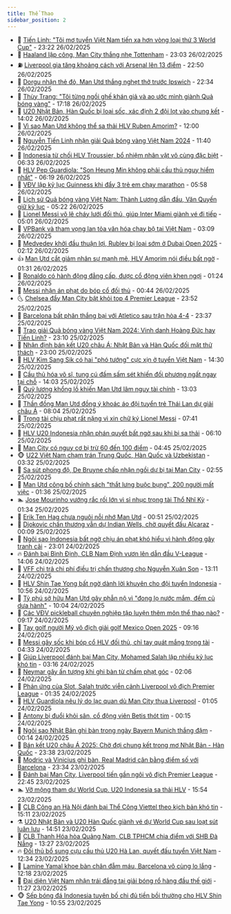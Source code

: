```yaml
---
title: Thể Thao
sidebar_position: 2
---
```


<!-- dantri-the-thao:START -->
- 🎡 [Tiến Linh: &quot;Tôi mơ tuyển Việt Nam tiến xa hơn vòng loại thứ 3 World Cup&quot;](https://dantri.com.vn/the-thao/tien-linh-toi-mo-tuyen-viet-nam-tien-xa-hon-vong-loai-thu-3-world-cup-20250227010157248.htm) - 23:22 26/02/2025
- 💯 [Haaland lập công, Man City thắng nhẹ Tottenham](https://dantri.com.vn/the-thao/haaland-lap-cong-man-city-thang-nhe-tottenham-20250227060340532.htm) - 23:03 26/02/2025
- ⛽️ [Liverpool gia tăng khoảng cách với Arsenal lên 13 điểm](https://dantri.com.vn/the-thao/liverpool-gia-tang-khoang-cach-voi-arsenal-len-13-diem-20250227055004095.htm) - 22:50 26/02/2025
- 💃 [Dorgu nhận thẻ đỏ, Man Utd thắng nghẹt thở trước Ipswich](https://dantri.com.vn/the-thao/dorgu-nhan-the-do-man-utd-thang-nghet-tho-truoc-ipswich-20250227053245914.htm) - 22:34 26/02/2025
- 🌈 [Thùy Trang: &quot;Tôi từng ngồi ghế khán giả và ao ước mình giành Quả bóng vàng&quot;](https://dantri.com.vn/the-thao/thuy-trang-toi-tung-ngoi-ghe-khan-gia-va-ao-uoc-minh-gianh-qua-bong-vang-20250226234633152.htm) - 17:18 26/02/2025
- 🦅 [U20 Nhật Bản, Hàn Quốc bị loại sốc, xác định 2 đội lọt vào chung kết](https://dantri.com.vn/the-thao/u20-nhat-ban-han-quoc-bi-loai-soc-xac-dinh-2-doi-lot-vao-chung-ket-20250226210243770.htm) - 14:02 26/02/2025
- 🌝 [Vì sao Man Utd không thể sa thải HLV Ruben Amorim?](https://dantri.com.vn/the-thao/vi-sao-man-utd-khong-the-sa-thai-hlv-ruben-amorim-20250226172754446.htm) - 12:00 26/02/2025
- 🚀 [Nguyễn Tiến Linh nhận giải Quả bóng vàng Việt Nam 2024](https://dantri.com.vn/the-thao/nguyen-tien-linh-nhan-giai-qua-bong-vang-viet-nam-2024-20250226183940360.htm) - 11:40 26/02/2025
- 🎉 [Indonesia từ chối HLV Troussier, bổ nhiệm nhân vật vô cùng đặc biệt](https://dantri.com.vn/the-thao/indonesia-tu-choi-hlv-troussier-bo-nhiem-nhan-vat-vo-cung-dac-biet-20250226133333244.htm) - 06:33 26/02/2025
- 📝 [HLV Pep Guardiola: &quot;Son Heung Min không phải cầu thủ nguy hiểm nhất&quot;](https://dantri.com.vn/the-thao/hlv-pep-guardiola-son-heung-min-khong-phai-cau-thu-nguy-hiem-nhat-20250226125606755.htm) - 06:19 26/02/2025
- 🦄 [VĐV lập kỷ lục Guinness khi đẩy 3 trẻ em chạy marathon](https://dantri.com.vn/the-thao/vdv-lap-ky-luc-guinness-khi-day-3-tre-em-chay-marathon-20250226125736334.htm) - 05:58 26/02/2025
- 🎉 [Lịch sử Quả bóng vàng Việt Nam: Thành Lương dẫn đầu, Văn Quyến giữ kỷ lục](https://dantri.com.vn/the-thao/lich-su-qua-bong-vang-viet-nam-thanh-luong-dan-dau-van-quyen-giu-ky-luc-20250226120545653.htm) - 05:22 26/02/2025
- 💼 [Lionel Messi vô lê cháy lưới đối thủ, giúp Inter Miami giành vé đi tiếp](https://dantri.com.vn/the-thao/lionel-messi-vo-le-chay-luoi-doi-thu-giup-inter-miami-gianh-ve-di-tiep-20250226114137435.htm) - 05:01 26/02/2025
- 🤡 [VPBank và tham vọng lan tỏa văn hóa chạy bộ tại Việt Nam](https://dantri.com.vn/the-thao/vpbank-va-tham-vong-lan-toa-van-hoa-chay-bo-tai-viet-nam-20250226095048810.htm) - 03:09 26/02/2025
- 🦆 [Medvedev khởi đầu thuận lợi, Rublev bị loại sớm ở Dubai Open 2025](https://dantri.com.vn/the-thao/medvedev-khoi-dau-thuan-loi-rublev-bi-loai-som-o-dubai-open-2025-20250226090948894.htm) - 02:12 26/02/2025
- 👍 [Man Utd cắt giảm nhân sự mạnh mẽ, HLV Amorim nói điều bất ngờ](https://dantri.com.vn/the-thao/man-utd-cat-giam-nhan-su-manh-me-hlv-amorim-noi-dieu-bat-ngo-20250226081929398.htm) - 01:31 26/02/2025
- 💼 [Ronaldo có hành động đẳng cấp, được cổ động viên khen ngợi](https://dantri.com.vn/the-thao/ronaldo-co-hanh-dong-dang-cap-duoc-co-dong-vien-khen-ngoi-20250226075022360.htm) - 01:24 26/02/2025
- 🦒 [Messi nhận án phạt do bóp cổ đối thủ](https://dantri.com.vn/the-thao/messi-nhan-an-phat-do-bop-co-doi-thu-20250226074339419.htm) - 00:44 26/02/2025
- 🌜 [Chelsea đẩy Man City bật khỏi top 4 Premier League](https://dantri.com.vn/the-thao/chelsea-day-man-city-bat-khoi-top-4-premier-league-20250226065242592.htm) - 23:52 25/02/2025
- 🦆 [Barcelona bất phân thắng bại với Atletico sau trận hòa 4-4](https://dantri.com.vn/the-thao/barcelona-bat-phan-thang-bai-voi-atletico-sau-tran-hoa-4-4-20250226063733609.htm) - 23:37 25/02/2025
- 💪 [Trao giải Quả bóng vàng Việt Nam 2024: Vinh danh Hoàng Đức hay Tiến Linh?](https://dantri.com.vn/the-thao/trao-giai-qua-bong-vang-viet-nam-2024-vinh-danh-hoang-duc-hay-tien-linh-20250225160911160.htm) - 23:10 25/02/2025
- 🧠 [Nhận định bán kết U20 châu Á: Nhật Bản và Hàn Quốc đối mặt thử thách](https://dantri.com.vn/the-thao/nhan-dinh-ban-ket-u20-chau-a-nhat-ban-va-han-quoc-doi-mat-thu-thach-20250225154432402.htm) - 23:00 25/02/2025
- 🦄 [HLV Kim Sang Sik có hai &quot;phó tướng&quot; cực xịn ở tuyển Việt Nam](https://dantri.com.vn/the-thao/hlv-kim-sang-sik-co-hai-pho-tuong-cuc-xin-o-tuyen-viet-nam-20250225210611296.htm) - 14:30 25/02/2025
- 🥸 [Cầu thủ hóa võ sĩ, tung cú đấm sấm sét khiến đối phương ngất ngay tại chỗ](https://dantri.com.vn/the-thao/cau-thu-hoa-vo-si-tung-cu-dam-sam-set-khien-doi-phuong-ngat-ngay-tai-cho-20250225200252580.htm) - 14:03 25/02/2025
- 🤠 [Quỹ lương khổng lồ khiến Man Utd lâm nguy tài chính](https://dantri.com.vn/the-thao/quy-luong-khong-lo-khien-man-utd-lam-nguy-tai-chinh-20250225194938710.htm) - 13:03 25/02/2025
- 👺 [Thần đồng Man Utd đồng ý khoác áo đội tuyển trẻ Thái Lan dự giải châu Á](https://dantri.com.vn/the-thao/than-dong-man-utd-dong-y-khoac-ao-doi-tuyen-tre-thai-lan-du-giai-chau-a-20250225120457251.htm) - 08:04 25/02/2025
- 📝 [Trọng tài chịu phạt rất nặng vì xin chữ ký Lionel Messi](https://dantri.com.vn/the-thao/trong-tai-chiu-phat-rat-nang-vi-xin-chu-ky-lionel-messi-20250225143940569.htm) - 07:41 25/02/2025
- 🦆 [HLV U20 Indonesia nhận phán quyết bất ngờ sau khi bị sa thải](https://dantri.com.vn/the-thao/hlv-u20-indonesia-nhan-phan-quyet-bat-ngo-sau-khi-bi-sa-thai-20250225131016034.htm) - 06:10 25/02/2025
- 🥳 [Man City có nguy cơ bị trừ 60 đến 100 điểm](https://dantri.com.vn/the-thao/man-city-co-nguy-co-bi-tru-60-den-100-diem-20250225112847738.htm) - 04:45 25/02/2025
- 🐵 [U22 Việt Nam chạm trán Trung Quốc, Hàn Quốc và Uzbekistan](https://dantri.com.vn/the-thao/u22-viet-nam-cham-tran-trung-quoc-han-quoc-va-uzbekistan-20250225101920938.htm) - 03:32 25/02/2025
- 🤩 [Sa sút phong độ, De Bruyne chấp nhận ngồi dự bị tại Man City](https://dantri.com.vn/the-thao/sa-sut-phong-do-de-bruyne-chap-nhan-ngoi-du-bi-tai-man-city-20250225091442482.htm) - 02:55 25/02/2025
- 🤠 [Man Utd công bố chính sách &quot;thắt lưng buộc bụng&quot;, 200 người mất việc](https://dantri.com.vn/the-thao/man-utd-cong-bo-chinh-sach-that-lung-buoc-bung-200-nguoi-mat-viec-20250225083604166.htm) - 01:36 25/02/2025
- 🏊 [Jose Mourinho vướng rắc rối lớn vì sỉ nhục trọng tài Thổ Nhĩ Kỳ](https://dantri.com.vn/the-thao/jose-mourinho-vuong-rac-roi-lon-vi-si-nhuc-trong-tai-tho-nhi-ky-20250225080930295.htm) - 01:34 25/02/2025
- 🗽 [Erik Ten Hag chưa nguôi nỗi nhớ Man Utd](https://dantri.com.vn/the-thao/erik-ten-hag-chua-nguoi-noi-nho-man-utd-20250225075104631.htm) - 00:51 25/02/2025
- 🚀 [Djokovic chấn thương vẫn dự Indian Wells, chờ quyết đấu Alcaraz](https://dantri.com.vn/the-thao/djokovic-chan-thuong-van-du-indian-wells-cho-quyet-dau-alcaraz-20250225070146067.htm) - 00:09 25/02/2025
- 🎉 [Ngôi sao Indonesia bất ngờ chịu án phạt khó hiểu vì hành động gây tranh cãi](https://dantri.com.vn/the-thao/ngoi-sao-indonesia-bat-ngo-chiu-an-phat-kho-hieu-vi-hanh-dong-gay-tranh-cai-20250224233243876.htm) - 23:01 24/02/2025
- 🔥 [Đánh bại Bình Định, CLB Nam Định vươn lên dẫn đầu V-League](https://dantri.com.vn/the-thao/danh-bai-binh-dinh-clb-nam-dinh-vuon-len-dan-dau-v-league-20250224205315107.htm) - 14:06 24/02/2025
- 🎉 [VFF chi trả chi phí điều trị chấn thương cho Nguyễn Xuân Son](https://dantri.com.vn/the-thao/vff-chi-tra-chi-phi-dieu-tri-chan-thuong-cho-nguyen-xuan-son-20250224201100577.htm) - 13:11 24/02/2025
- 🎡 [HLV Shin Tae Yong bất ngờ dành lời khuyên cho đội tuyển Indonesia](https://dantri.com.vn/the-thao/hlv-shin-tae-yong-bat-ngo-danh-loi-khuyen-cho-doi-tuyen-indonesia-20250224172349212.htm) - 10:56 24/02/2025
- 🐻 [Tỷ phú sở hữu Man Utd gây phẫn nộ vì &quot;đong lọ nước mắm, đếm củ dưa hành&quot;](https://dantri.com.vn/the-thao/ty-phu-so-huu-man-utd-gay-phan-no-vi-dong-lo-nuoc-mam-dem-cu-dua-hanh-20250224170357287.htm) - 10:04 24/02/2025
- 🌊 [Các VĐV pickleball chuyên nghiệp tập luyện thêm môn thể thao nào?](https://dantri.com.vn/the-thao/cac-vdv-pickleball-chuyen-nghiep-tap-luyen-them-mon-the-thao-nao-20250224161657134.htm) - 09:17 24/02/2025
- 💃 [Tay golf người Mỹ vô địch giải golf Mexico Open 2025](https://dantri.com.vn/the-thao/tay-golf-nguoi-my-vo-dich-giai-golf-mexico-open-2025-20250224164942224.htm) - 09:16 24/02/2025
- 🤔 [Messi gây sốc khi bóp cổ HLV đối thủ, chỉ tay quát mắng trọng tài](https://dantri.com.vn/the-thao/messi-gay-soc-khi-bop-co-hlv-doi-thu-chi-tay-quat-mang-trong-tai-20250224113310339.htm) - 04:33 24/02/2025
- 🤭 [Giúp Liverpool đánh bại Man City, Mohamed Salah lập nhiều kỷ lục khó tin](https://dantri.com.vn/the-thao/giup-liverpool-danh-bai-man-city-mohamed-salah-lap-nhieu-ky-luc-kho-tin-20250224074555668.htm) - 03:16 24/02/2025
- 👹 [Neymar gây ấn tượng khi ghi bàn từ chấm phạt góc](https://dantri.com.vn/the-thao/neymar-gay-an-tuong-khi-ghi-ban-tu-cham-phat-goc-20250224085741786.htm) - 02:06 24/02/2025
- 🗽 [Phản ứng của Slot, Salah trước viễn cảnh Liverpool vô địch Premier League](https://dantri.com.vn/the-thao/phan-ung-cua-slot-salah-truoc-vien-canh-liverpool-vo-dich-premier-league-20250224070640820.htm) - 01:35 24/02/2025
- 🥳 [HLV Guardiola nêu lý do lạc quan dù Man City thua Liverpool](https://dantri.com.vn/the-thao/hlv-guardiola-neu-ly-do-lac-quan-du-man-city-thua-liverpool-20250224060824113.htm) - 01:05 24/02/2025
- 💃 [Antony bị đuổi khỏi sân, cổ động viên Betis thót tim](https://dantri.com.vn/the-thao/antony-bi-duoi-khoi-san-co-dong-vien-betis-thot-tim-20250224063655761.htm) - 00:15 24/02/2025
- 🧰 [Ngôi sao Nhật Bản ghi bàn trong ngày Bayern Munich thắng đậm](https://dantri.com.vn/the-thao/ngoi-sao-nhat-ban-ghi-ban-trong-ngay-bayern-munich-thang-dam-20250224070143745.htm) - 00:14 24/02/2025
- 💪 [Bán kết U20 châu Á 2025: Chờ đợi chung kết trong mơ Nhật Bản - Hàn Quốc](https://dantri.com.vn/the-thao/ban-ket-u20-chau-a-2025-cho-doi-chung-ket-trong-mo-nhat-ban-han-quoc-20250224001811822.htm) - 23:38 23/02/2025
- 🚀 [Modric và Vinicius ghi bàn, Real Madrid cân bằng điểm số với Barcelona](https://dantri.com.vn/the-thao/modric-va-vinicius-ghi-ban-real-madrid-can-bang-diem-so-voi-barcelona-20250224063248863.htm) - 23:34 23/02/2025
- 🤠 [Đánh bại Man City, Liverpool tiến gần ngôi vô địch Premier League](https://dantri.com.vn/the-thao/danh-bai-man-city-liverpool-tien-gan-ngoi-vo-dich-premier-league-20250224054247717.htm) - 22:45 23/02/2025
- 🏊 [Vỡ mộng tham dự World Cup, U20 Indonesia sa thải HLV](https://dantri.com.vn/the-thao/vo-mong-tham-du-world-cup-u20-indonesia-sa-thai-hlv-20250223225438698.htm) - 15:54 23/02/2025
- 🦄 [CLB Công an Hà Nội đánh bại Thể Công Viettel theo kịch bản khó tin](https://dantri.com.vn/the-thao/clb-cong-an-ha-noi-danh-bai-the-cong-viettel-theo-kich-ban-kho-tin-20250223220241862.htm) - 15:11 23/02/2025
- ⚗️ [U20 Nhật Bản và U20 Hàn Quốc giành vé dự World Cup sau loạt sút luân lưu](https://dantri.com.vn/the-thao/u20-nhat-ban-va-u20-han-quoc-gianh-ve-du-world-cup-sau-loat-sut-luan-luu-20250223214100702.htm) - 14:51 23/02/2025
- 🥷 [CLB Thanh Hóa hòa Quảng Nam, CLB TPHCM chia điểm với SHB Đà Nẵng](https://dantri.com.vn/the-thao/clb-thanh-hoa-hoa-quang-nam-clb-tphcm-chia-diem-voi-shb-da-nang-20250223201832364.htm) - 13:27 23/02/2025
- 🔥 [Đối thủ bổ sung cựu cầu thủ U20 Hà Lan, quyết đấu tuyển Việt Nam](https://dantri.com.vn/the-thao/doi-thu-bo-sung-cuu-cau-thu-u20-ha-lan-quyet-dau-tuyen-viet-nam-20250223193420272.htm) - 12:34 23/02/2025
- 🦅 [Lamine Yamal khoe bàn chân đẫm máu, Barcelona vô cùng lo lắng](https://dantri.com.vn/the-thao/lamine-yamal-khoe-ban-chan-dam-mau-barcelona-vo-cung-lo-lang-20250223160006825.htm) - 12:18 23/02/2025
- 🌝 [Đại diện Việt Nam nhận trái đắng tại giải bóng rổ hàng đầu thế giới](https://dantri.com.vn/the-thao/dai-dien-viet-nam-nhan-trai-dang-tai-giai-bong-ro-hang-dau-the-gioi-20250223132438199.htm) - 11:27 23/02/2025
- 🐵 [Sếp bóng đá Indonesia tuyên bố chi đủ tiền bồi thường cho HLV Shin Tae Yong](https://dantri.com.vn/the-thao/sep-bong-da-indonesia-tuyen-bo-chi-du-tien-boi-thuong-cho-hlv-shin-tae-yong-20250223161837040.htm) - 10:55 23/02/2025<!-- dantri-the-thao:END -->
